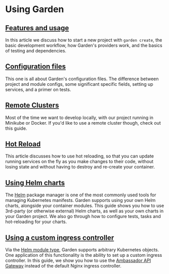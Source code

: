 # Using Garden

## [Features and usage](./features-and-usage.md)

In this article we discuss how to start a new project with `garden create`, the basic development workflow, how Garden's providers work, and the basics of testing and dependencies.

## [Configuration files](./configuration-files.md)

This one is all about Garden's configuration files. The difference between project and module configs, some significant specific fields, setting up services, and a primer on tests.

## [Remote Clusters](./remote-clusters.md)

Most of the time we want to develop locally, with our project running in Minikube or Docker. If you'd like to use a remote cluster though, check out this guide.

## [Hot Reload](./hot-reload.md)

This article discusses how to use hot reloading, so that you can update running services on the fly as you make changes to their code, without losing state and without having to destroy and re-create your container.

## [Using Helm charts](./using-helm-charts.md)

The [Helm](https://helm.sh/) package manager is one of the most commonly used tools for managing Kubernetes manifests. Garden supports using your own Helm charts, alongside your container modules. This guide shows you how to use 3rd-party (or otherwise external) Helm charts, as well as your own charts in your Garden project. We also go through how to configure tests, tasks and hot-reloading for your charts.

## [Using a custom ingress controller](./custom-ingress-controller.md)

Via the [Helm module type](https://docs.garden.io/reference/module-types/helm), Garden supports arbitrary Kubernetes objects. One application of this functionality is the ability to set up a custom ingress controller. In this guide, we show you how to use the [Ambassador API Gateway](https://www.getambassador.io/) instead of the default Nginx ingress controller.